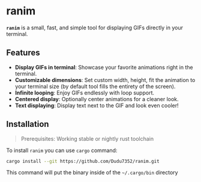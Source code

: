 # ranim

**`ranim`** is a small, fast, and simple tool for displaying GIFs directly in your terminal.

## Features

- **Display GIFs in terminal**: Showcase your favorite animations right in the terminal.
- **Customizable dimensions**: Set custom width, height, fit the animation to your terminal size (by default tool fills the entirety of the screen).
- **Infinite looping**: Enjoy GIFs endlessly with loop support.
- **Centered display**: Optionally center animations for a cleaner look.
- **Text displaying**: Display text next to the GIF and look even cooler!

## Installation

> Prerequisites:
> Working stable or nightly rust toolchain

To install `ranim` you can use `cargo` command:

```bash
cargo install --git https://github.com/Dudu7352/ranim.git
```

This command will put the binary inside of the `~/.cargo/bin` directory
